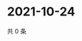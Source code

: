 # 2021-10-24

共 0 条

<!-- BEGIN WEIBO -->
<!-- 最后更新时间 Sun Oct 24 2021 09:59:10 GMT+0800 (China Standard Time) -->

<!-- END WEIBO -->
